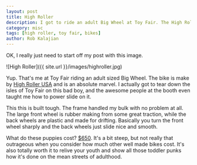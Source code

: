 ```yaml
---
layout: post
title: High Roller
description: I got to ride an adult Big Wheel at Toy Fair. The High Roller is damn amazing.
category: misc
tags: [high roller, toy fair, bikes]
author: Rob Kalajian
---
```


OK, I really just need to start off my post with this image.

![High Roller]({{ site.url }}/images/highroller.jpg)

Yup. That's me at Toy Fair riding an adult sized Big Wheel. The bike is make by [High Roller USA](http://www.highrollerusa.com) and is an absolute marvel. I actually got to tear down the isles of Toy Fair on this bad boy, and the awesome people at the booth even taught me how to power slide on it.

This this is built tough. The frame handled my bulk with no problem at all. The large front wheel is rubber making from some great traction, while the back wheels are plastic and made for drifting. Basically you turn the front wheel sharply and the back wheels just slide nice and smooth.

What do these puppies cost? [$650](http://www.highrollerusa.com/cart). It's a bit steep, but not really that outrageous when you consider how much other well made bikes cost. It's also totally worth it to relive your youth and show all those toddler punks how it's done on the mean streets of adulthood.
